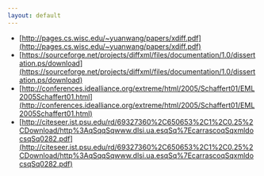 ```yaml
---
layout: default
---
```


 *   [http://pages.cs.wisc.edu/~yuanwang/papers/xdiff.pdf](http://pages.cs.wisc.edu/~yuanwang/papers/xdiff.pdf)
 *   [https://sourceforge.net/projects/diffxml/files/documentation/1.0/dissertation.ps/download](https://sourceforge.net/projects/diffxml/files/documentation/1.0/dissertation.ps/download)
 *   [http://conferences.idealliance.org/extreme/html/2005/Schaffert01/EML2005Schaffert01.html](http://conferences.idealliance.org/extreme/html/2005/Schaffert01/EML2005Schaffert01.html)
 *   [http://citeseer.ist.psu.edu/rd/69327360%2C650653%2C1%2C0.25%2CDownload/http%3AqSqqSqwww.dlsi.ua.esqSq%7EcarrascoqSqxmldocsqSq0282.pdf](http://citeseer.ist.psu.edu/rd/69327360%2C650653%2C1%2C0.25%2CDownload/http%3AqSqqSqwww.dlsi.ua.esqSq%7EcarrascoqSqxmldocsqSq0282.pdf)


